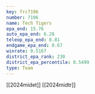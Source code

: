 ```yaml
---
key: frc7196
number: 7196
name: Tech Tigers
epa_end: 15.76
auto_epa_end: 6.28
teleop_epa_end: 8.81
endgame_epa_end: 0.67
winrate: 0.5167
district_epa_rank: 230
district_epa_percentile: 0.5499
type: Team
---
```

[[2024midet]]
[[2024midtr]]
